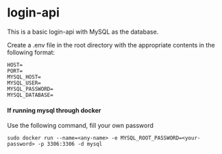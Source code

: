 # login-api
This is a basic login-api with MySQL as the database.

Create a .env file in the root directory with the appropriate contents in the following format:
```
HOST=
PORT=
MYSQL_HOST=
MYSQL_USER=
MYSQL_PASSWORD=
MYSQL_DATABASE= 
```

#### If running mysql through docker 
Use the following command, fill your own password 
```
sudo docker run --name=<any-name> -e MYSQL_ROOT_PASSWORD=<your-password> -p 3306:3306 -d mysql
```
